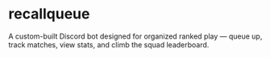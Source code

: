 # recallqueue
A custom-built Discord bot designed for organized ranked play — queue up, track matches, view stats, and climb the squad leaderboard.
